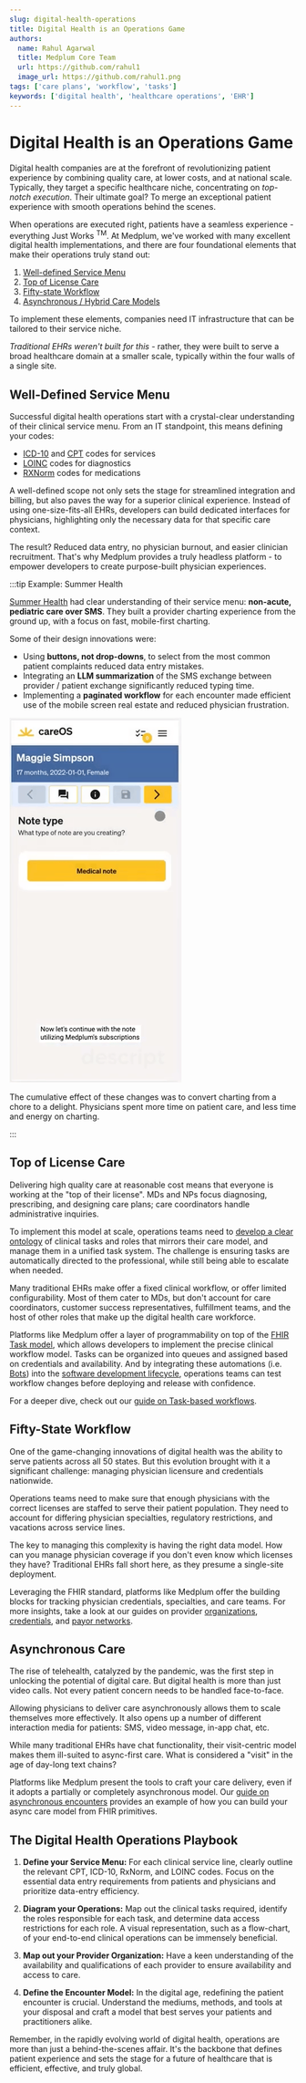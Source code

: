 ```yaml
---
slug: digital-health-operations
title: Digital Health is an Operations Game
authors:
  name: Rahul Agarwal
  title: Medplum Core Team
  url: https://github.com/rahul1
  image_url: https://github.com/rahul1.png
tags: ['care plans', 'workflow', 'tasks']
keywords: ['digital health', 'healthcare operations', 'EHR']
---
```


# Digital Health is an Operations Game

Digital health companies are at the forefront of revolutionizing patient experience by combining quality care, at lower costs, and at national scale. Typically, they target a specific healthcare niche, concentrating on _top-notch execution_. Their ultimate goal? To merge an exceptional patient experience with smooth operations behind the scenes.

When operations are executed right, patients have a seamless experience - everything Just Works <sup>TM</sup>. At Medplum, we've worked with many excellent digital health implementations, and there are four foundational elements that make their operations truly stand out:

1. [Well-defined Service Menu](#well-defined-service-menu)
2. [Top of License Care](#top-of-license-care)
3. [Fifty-state Workflow](#fifty-state-workflow)
4. [Asynchronous / Hybrid Care Models](#asynchronous-care)

To implement these elements, companies need IT infrastructure that can be tailored to their service niche.

_Traditional EHRs weren't built for this_ - rather, they were built to serve a broad healthcare domain at a smaller scale, typically within the four walls of a single site.

## Well-Defined Service Menu

Successful digital health operations start with a crystal-clear understanding of their clinical service menu. From an IT standpoint, this means defining your codes:

- [ICD-10](https://www.icd10data.com/) and [CPT](https://www.ama-assn.org/practice-management/cpt/cpt-overview-and-code-approval) codes for services
- [LOINC](/docs/careplans/loinc) codes for diagnostics
- [RXNorm](/docs/medications/medication-codes#rxnorm) codes for medications

A well-defined scope not only sets the stage for streamlined integration and billing, but also paves the way for a superior clinical experience. Instead of using one-size-fits-all EHRs, developers can build dedicated interfaces for physicians, highlighting only the necessary data for that specific care context.

The result? Reduced data entry, no physician burnout, and easier clinician recruitment. That's why Medplum provides a truly headless platform - to empower developers to create purpose-built physician experiences.

:::tip Example: Summer Health

[Summer Health](https://www.summerhealth.com/) had clear understanding of their service menu: **non-acute, pediatric care over SMS**. They built a provider charting experience from the ground up, with a focus on fast, mobile-first charting.

Some of their design innovations were:

- Using **buttons, not drop-downs**, to select from the most common patient complaints reduced data entry mistakes.
- Integrating an **LLM summarization** of the SMS exchange between provider / patient exchange significantly reduced typing time.
- Implementing a **paginated workflow** for each encounter made efficient use of the mobile screen real estate and reduced physician frustration.

![Summer Health](./summer-health-charting.gif)

The cumulative effect of these changes was to convert charting from a chore to a delight. Physicians spent more time on patient care, and less time and energy on charting.

:::

## Top of License Care

Delivering high quality care at reasonable cost means that everyone is working at the "top of their license". MDs and NPs focus diagnosing, prescribing, and designing care plans; care coordinators handle administrative inquiries.

To implement this model at scale, operations teams need to [develop a clear ontology](https://www.forbes.com/sites/sachinjain/2022/04/04/the-great-american-healthcare-labor-arbitrage/?sh=591613766133) of clinical tasks and roles that mirrors their care model, and manage them in a unified task system. The challenge is ensuring tasks are automatically directed to the professional, while still being able to escalate when needed.

Many traditional EHRs make offer a fixed clinical workflow, or offer limited configurability. Most of them cater to MDs, but don't account for care coordinators, customer success representatives, fulfillment teams, and the host of other roles that make up the digital health care workforce.

Platforms like Medplum offer a layer of programmability on top of the [FHIR Task model](/docs/careplans/tasks), which allows developers to implement the precise clinical workflow model. Tasks can be organized into queues and assigned based on credentials and availability. And by integrating these automations (i.e. [Bots](/docs/bots)) into the [software development lifecycle](/docs/bots/bots-in-production), operations teams can test workflow changes before deploying and release with confidence.

For a deeper dive, check out our [guide on Task-based workflows](/docs/careplans/tasks).

## Fifty-State Workflow

One of the game-changing innovations of digital health was the ability to serve patients across all 50 states. But this evolution brought with it a significant challenge: managing physician licensure and credentials nationwide.

Operations teams need to make sure that enough physicians with the correct licenses are staffed to serve their patient population. They need to account for differing physician specialties, regulatory restrictions, and vacations across service lines.

The key to managing this complexity is having the right data model. How can you manage physician coverage if you don't even know which licenses they have? Traditional EHRs fall short here, as they presume a single-site deployment.

Leveraging the FHIR standard, platforms like Medplum offer the building blocks for tracking physician credentials, specialties, and care teams. For more insights, take a look at our guides on provider [organizations](/docs/administration/provider-organizations), [credentials](/docs/administration/provider-credentials), and [payor networks](/docs/administration/provider-networks).

## Asynchronous Care

The rise of telehealth, catalyzed by the pandemic, was the first step in unlocking the potential of digital care. But digital health is more than just video calls. Not every patient concern needs to be handled face-to-face.

Allowing physicians to deliver care asynchronously allows them to scale themselves more effectively. It also opens up a number of different interaction media for patients: SMS, video message, in-app chat, etc.

While many traditional EHRs have chat functionality, their visit-centric model makes them ill-suited to async-first care. What is considered a "visit" in the age of day-long text chains?

Platforms like Medplum present the tools to craft your care delivery, even if it adopts a partially or completely asynchronous model. Our [guide on asynchronous encounters](/docs/communications/async-encounters) provides an example of how you can build your async care model from FHIR primitives.

## The Digital Health Operations Playbook

1. **Define your Service Menu:** For each clinical service line, clearly outline the relevant CPT, ICD-10, RxNorm, and LOINC codes. Focus on the essential data entry requirements from patients and physicians and prioritize data-entry efficiency.

2. **Diagram your Operations:** Map out the clinical tasks required, identify the roles responsible for each task, and determine data access restrictions for each role. A visual representation, such as a flow-chart, of your end-to-end clinical operations can be immensely beneficial.

3. **Map out your Provider Organization:** Have a keen understanding of the availability and qualifications of each provider to ensure availability and access to care.

4. **Define the Encounter Model:** In the digital age, redefining the patient encounter is crucial. Understand the mediums, methods, and tools at your disposal and craft a model that best serves your patients and practitioners alike.

Remember, in the rapidly evolving world of digital health, operations are more than just a behind-the-scenes affair. It's the backbone that defines patient experience and sets the stage for a future of healthcare that is efficient, effective, and truly global.

